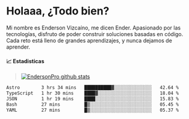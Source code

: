 
# Holaaa, ¿Todo bien?

Mi nombre es Enderson Vizcaíno, me dicen Ender. Apasionado por las tecnologías, disfruto de poder construir soluciones basadas en código. Cada reto está lleno de grandes aprendizajes, y nunca dejamos de aprender. 

#### :chart_with_upwards_trend: Estadisticas
> [![EndersonPro github stats](https://github-readme-stats.vercel.app/api?username=endersonpro&theme=vue-dark&show_icons=true)](https://github.com/anuraghazra/github-readme-stats) 


<!--START_SECTION:waka-->

```txt
Astro        3 hrs 34 mins   ██████████▓░░░░░░░░░░░░░░   42.64 %
TypeScript   1 hr 30 mins    ████▓░░░░░░░░░░░░░░░░░░░░   18.04 %
JSON         1 hr 19 mins    ████░░░░░░░░░░░░░░░░░░░░░   15.83 %
Bash         27 mins         █▒░░░░░░░░░░░░░░░░░░░░░░░   05.45 %
YAML         27 mins         █▒░░░░░░░░░░░░░░░░░░░░░░░   05.37 %
```

<!--END_SECTION:waka-->

[website]: https://endersonpro.github.io/portfolio/
[twitter]: https://twitter.com/endersonj_
[youtube]: https://youtube.com/ByEnderson
[instagram]: https://instagram.com/endersonvizc
[linkedin]: https://www.linkedin.com/in/enderson-vizcaino-2aa927175/
